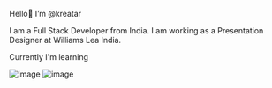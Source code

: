 Hello👋 I’m @kreatar

I am a Full Stack Developer from India. I am working as a Presentation Designer at Williams Lea India.

Currently I'm learning

![image](https://github.com/kreatar/kreatar/assets/152143150/8f6bc9cf-50ec-4e55-b9d3-d45329b1c1fd)
![image](https://github.com/kreatar/kreatar/assets/152143150/be87e5bb-2e10-48af-8cd6-99665677945f)


